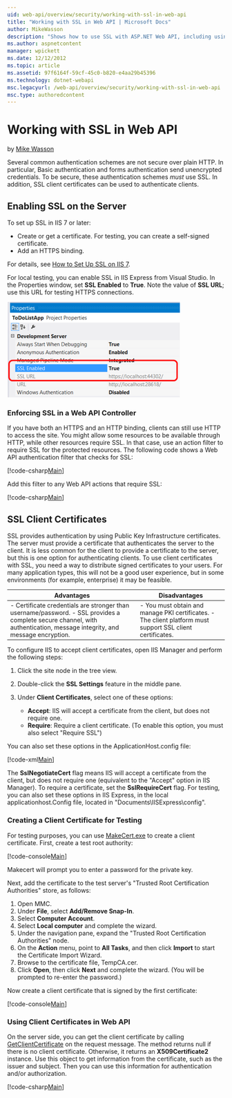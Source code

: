 ```yaml
---
uid: web-api/overview/security/working-with-ssl-in-web-api
title: "Working with SSL in Web API | Microsoft Docs"
author: MikeWasson
description: "Shows how to use SSL with ASP.NET Web API, including using SSL client certificates."
ms.author: aspnetcontent
manager: wpickett
ms.date: 12/12/2012
ms.topic: article
ms.assetid: 97f6164f-59cf-45c0-b820-e4aa29b45396
ms.technology: dotnet-webapi
msc.legacyurl: /web-api/overview/security/working-with-ssl-in-web-api
msc.type: authoredcontent
---
```

Working with SSL in Web API
====================
by [Mike Wasson](https://github.com/MikeWasson)

Several common authentication schemes are not secure over plain HTTP. In particular, Basic authentication and forms authentication send unencrypted credentials. To be secure, these authentication schemes *must* use SSL. In addition, SSL client certificates can be used to authenticate clients.

## Enabling SSL on the Server

To set up SSL in IIS 7 or later:

- Create or get a certificate. For testing, you can create a self-signed certificate.
- Add an HTTPS binding.

For details, see [How to Set Up SSL on IIS 7](https://www.iis.net/learn/manage/configuring-security/how-to-set-up-ssl-on-iis).

For local testing, you can enable SSL in IIS Express from Visual Studio. In the Properties window, set **SSL Enabled** to **True**. Note the value of **SSL URL**; use this URL for testing HTTPS connections.

![](working-with-ssl-in-web-api/_static/image1.png)

### Enforcing SSL in a Web API Controller

If you have both an HTTPS and an HTTP binding, clients can still use HTTP to access the site. You might allow some resources to be available through HTTP, while other resources require SSL. In that case, use an action filter to require SSL for the protected resources. The following code shows a Web API authentication filter that checks for SSL:

[!code-csharp[Main](working-with-ssl-in-web-api/samples/sample1.cs)]

Add this filter to any Web API actions that require SSL:

[!code-csharp[Main](working-with-ssl-in-web-api/samples/sample2.cs)]

## SSL Client Certificates

SSL provides authentication by using Public Key Infrastructure certificates. The server must provide a certificate that authenticates the server to the client. It is less common for the client to provide a certificate to the server, but this is one option for authenticating clients. To use client certificates with SSL, you need a way to distribute signed certificates to your users. For many application types, this will not be a good user experience, but in some environments (for example, enterprise) it may be feasible.

| Advantages | Disadvantages |
| --- | --- |
| - Certificate credentials are stronger than username/password. - SSL provides a complete secure channel, with authentication, message integrity, and message encryption. | - You must obtain and manage PKI certificates. - The client platform must support SSL client certificates. |

To configure IIS to accept client certificates, open IIS Manager and perform the following steps:

1. Click the site node in the tree view.
2. Double-click the **SSL Settings** feature in the middle pane.
3. Under **Client Certificates**, select one of these options: 

    - **Accept**: IIS will accept a certificate from the client, but does not require one.
    - **Require**: Require a client certificate. (To enable this option, you must also select "Require SSL")

You can also set these options in the ApplicationHost.config file:

[!code-xml[Main](working-with-ssl-in-web-api/samples/sample3.xml)]

The **SslNegotiateCert** flag means IIS will accept a certificate from the client, but does not require one (equivalent to the "Accept" option in IIS Manager). To require a certificate, set the **SslRequireCert** flag. For testing, you can also set these options in IIS Express, in the local applicationhost.Config file, located in "Documents\IISExpress\config".

### Creating a Client Certificate for Testing

For testing purposes, you can use [MakeCert.exe](https://msdn.microsoft.com/library/bfsktky3.aspx) to create a client certificate. First, create a test root authority:

[!code-console[Main](working-with-ssl-in-web-api/samples/sample4.cmd)]

Makecert will prompt you to enter a password for the private key.

Next, add the certificate to the test server's "Trusted Root Certification Authorities" store, as follows:

1. Open MMC.
2. Under **File**, select **Add/Remove Snap-In**.
3. Select **Computer Account**.
4. Select **Local computer** and complete the wizard.
5. Under the navigation pane, expand the "Trusted Root Certification Authorities" node.
6. On the **Action** menu, point to **All Tasks**, and then click **Import** to start the Certificate Import Wizard.
7. Browse to the certificate file, TempCA.cer.
8. Click **Open**, then click **Next** and complete the wizard. (You will be prompted to re-enter the password.)

Now create a client certificate that is signed by the first certificate:

[!code-console[Main](working-with-ssl-in-web-api/samples/sample5.cmd)]

### Using Client Certificates in Web API

On the server side, you can get the client certificate by calling [GetClientCertificate](https://msdn.microsoft.com/library/system.net.http.httprequestmessageextensions.getclientcertificate.aspx) on the request message. The method returns null if there is no client certificate. Otherwise, it returns an **X509Certificate2** instance. Use this object to get information from the certificate, such as the issuer and subject. Then you can use this information for authentication and/or authorization.

[!code-csharp[Main](working-with-ssl-in-web-api/samples/sample6.cs)]

